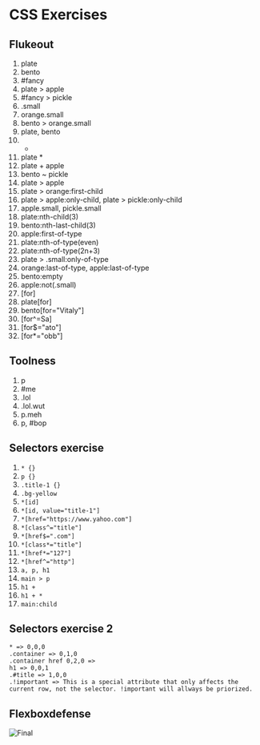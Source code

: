# CSS Exercises  
## Flukeout  
1. plate  
2. bento  
3. #fancy  
4. plate > apple  
5. #fancy > pickle  
6. .small  
7. orange.small  
8. bento > orange.small  
9. plate, bento  
10. *  
11. plate *  
12. plate + apple  
13. bento ~ pickle  
14. plate > apple  
15. plate > orange:first-child  
16. plate > apple:only-child, plate > pickle:only-child   
17. apple.small, pickle.small  
18. plate:nth-child(3)  
19. bento:nth-last-child(3)  
20. apple:first-of-type  
21. plate:nth-of-type(even)  
22. plate:nth-of-type(2n+3)  
23. plate > .small:only-of-type  
24. orange:last-of-type, apple:last-of-type  
25. bento:empty  
26. apple:not(.small)  
27. [for]  
28. plate[for]  
29. bento[for="Vitaly"]  
30. [for^=Sa]  
31. [for$="ato"]  
32. [for*="obb"]  

## Toolness  
1. p  
2. #me  
3. .lol  
4. .lol.wut  
5. p.meh  
6. p, #bop  

## Selectors exercise  
1. ```* {}```  
2. ```p {}```    
3. ```.title-1 {}```  
4. ```.bg-yellow```   
5. ```*[id]```  
6. ```*[id, value="title-1"]```  
7. ```*[href="https://www.yahoo.com"]```  
8. ```*[class^="title"]```   
9. ```*[href$=".com"]```  
10. ```*[class*="title"]```  
11. ```*[href*="127"]```  
12. ```*[href^="http"]```  
13. ```a, p, h1```  
14. ```main > p```  
15. ```h1 +```  
16. ```h1 + *```  
17. ```main:child```  

## Selectors exercise 2  
```* => 0,0,0```  
```.container => 0,1,0```  
```.container href 0,2,0 => ```  
```h1 => 0,0,1```  
```.#title => 1,0,0```  
```.!important => This is a special attribute that only affects the current row, not the selector. !important will allways be priorized.```  

## Flexboxdefense  
![Final](./assets/Flexboxdefense.PNG)
